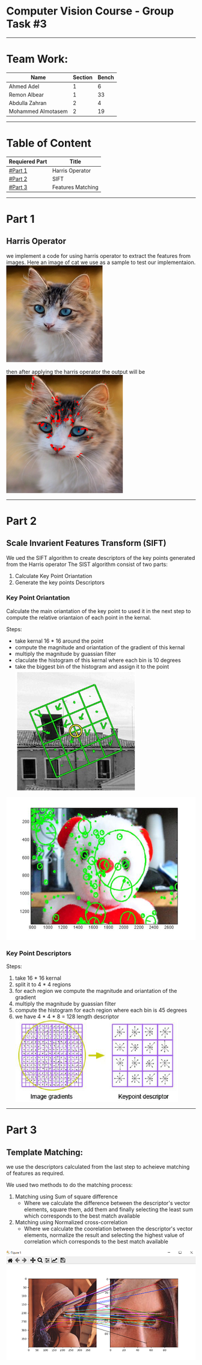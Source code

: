 # Computer Vision Course - Group Task #3

---

# Team Work:

| Name | Section | Bench |
| ----------- | ----------- | ----------- |
| Ahmed Adel | 1 | 6 |
| Remon Albear | 1 | 33 |
| Abdulla Zahran | 2 | 4 |
| Mohammed Almotasem | 2 | 19 |

---

# Table of Content

| Requiered Part | Title |
| ----------- | ----------- |
| [#Part 1](#part-1) | Harris Operator|
| [#Part 2](#part-2) | SIFT |
| [#Part 3](#part-3) | Features Matching |


---

# Part 1
## Harris Operator
we implement a code for using harris operator to extract the features from images.
Here an image of cat we use as a sample to test our implementaion. 
![Main oriantation](cat_rotate.jpeg)

then after applying the harris operator the output will be
![Main oriantation](ScreenShots/catHarris.png)


---


# Part 2 

## Scale Invarient Features Transform (SIFT)
We ued the SIFT algorithm to create descriptors of the key points generated from the Harris operator
The SIST algorithm consist of two parts:
1. Calculate Key Point Oriantation
2. Generate the key points Descriptors
### Key Point Oriantation
Calculate the main oriantation of the key point to used it in the next step to compute the relative oriantaion of each point in the kernal.

Steps:
* take kernal 16 * 16 around the point 
* compute the magnitude and oriantation of the gradient of this kernal 
* multiply the magnitude by guassian filter 
* claculate the histogram of this kernal where each bin is 10 degrees 
* take the biggest bin of the histogram and assign it to the point
![Main oriantation](ScreenShots/oraintation.jpg)

![Main oriantation 2](ScreenShots/oraintation2.jpg)

### Key Point Descriptors
Steps:
1. take 16 * 16 kernal 
1. split it to 4 * 4 regions
1. for each region we compute the magnitude and oriantation of the gradient 
1. multiply the magnitude by guassian filter
1. compute the histogram for each region where each bin is 45 degrees 
1. we have 4 * 4 * 8 = 128 length descriptor  
![Main oriantation 2](ScreenShots/descriptors.png)


---

# Part 3

## Template Matching:

we use the descriptors calculated from the last step to acheieve matching of features as required.

We used two methods to do the matching process:
1. Matching using Sum of square difference
   * Where we calculate the difference between the descriptor's vector elements, square them, add them and finally selecting the least sum which corresponds to the best match available
2. Matching using Normalized cross-correlation
   * Where we calculate the coorelation between the descriptor's vector elements, normalize the result and selecting the highest value of correlation which corresponds to the best match available

![Matching Features](ScreenShots/lena.png)


